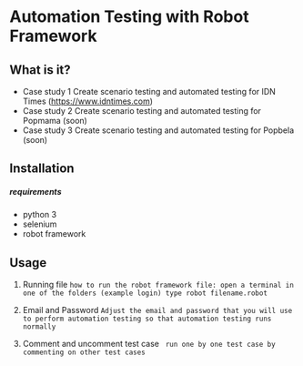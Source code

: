 # Automation Testing with Robot Framework

## What is it?
- Case study 1
Create scenario testing and automated testing for IDN Times (https://www.idntimes.com)
- Case study 2
Create scenario testing and automated testing for Popmama (soon)
- Case study 3
Create scenario testing and automated testing for Popbela (soon)

## Installation

##### requirements
- python 3
- selenium
- robot framework

## Usage
1. Running file
` how to run the robot framework file: open a terminal in one of the folders (example login) type robot filename.robot `

2. Email and Password
` Adjust the email and password that you will use to perform automation testing so that automation testing runs normally `

3. Comment and uncomment test case
` run one by one test case by commenting on other test cases`

